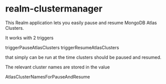 # realm-clustermanager

This Realm application lets you easily pause and resume MongoDB Atlas Clusters.

It works with 2 triggers

triggerPauseAtlasClusters
triggerResumeAtlasClusters

that simply can be run at the time clusters should be paused and resumed.

The relevant cluster names are stored in the value

AtlasClusterNamesForPauseAndResume
